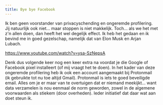```yaml
---
title: Bye bye Facebook
---
```


Ik ben geen voorstander van privacyschending en ongeremde profilering. Jij natuurlijk ook niet... maar stoppen is niet makkelijk. Toch... als we het met z'n allen doen, dan heeft het wel degelijk effect. Ik heb het gedaan en ik bevind me in goed gezelschap, namelijk dat van Elon Musk en Arjan Lubach.

https://www.youtube.com/watch?v=ysa-SzNepsA

Denk dus volgende keer nog een keer extra na voordat je die Google of Facebook pixel installeert (of mij vraagt het te doen). In het kader van deze ongeremde profilering heb ik ook een account aangemaakt bij Protonmail (ik gebruikte tot nu toe altijd Gmail). Protonmail is iets te goed beveiligde email. Alles om je er maar van te overtuigen dat er niemand meekijkt... want data verzamelen is nou eenmaal de norm geworden, zowel in de algemene voorwaarden als stiekem (door overheden). Ieder initiatief dat daar wat aan doet steun ik.